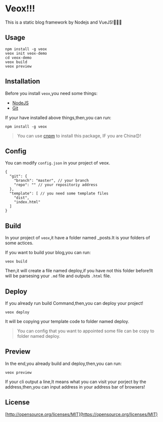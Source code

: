 # Veox!!!

This is a static blog framework by Nodejs and VueJS!🚀🚀🚀

## Usage

```
npm install -g veox
veox init veox-demo
cd veox-demo
veox build
veox preview
```

## Installation

Before you install `veox`,you need some things:

 - [NodeJS](https://nodejs.org/en/)
 - [Git](https://git-scm.com/downloads)
 
If your have installed above things,then,you can run:

```
npm install -g veox
```

> You can use [cnpm](https://npm.taobao.org/) to install this package, IF you are China😊!

## Config

You can modify `config.json` in your project of veox.

```
{
  "git": {
    "branch": "master", // your branch
    "repo": "" // your repositoriy address
  },
  "template": [ // you need some template files
    "dist",
    "index.html"
  ]
}
```

## Build

In your project of `veox`,it have a folder named _posts.It is your folders of some actices.

If you want to build your blog,you can run:

```
veox build
```

Then,it will create a file named deploy,if you have not this folder before!It will be parsesing your `.md` file and outputs `.html` file.

## Deploy

If you already run build Command,then,you can deploy your project!

```
veox deploy
```

It will be copying your template code to folder named deploy.

> You can config that you want to appointed some file can be copy to folder named deploy.

## Preview

In the end,you already build and deploy,then,you can run:

```
veox preview
```

If your cli output a line,It means what you can visit your porject by the address,then,you can input address in your address bar of browsers!

## License

[http://opensource.org/licenses/MIT](https://opensource.org/licenses/MIT)